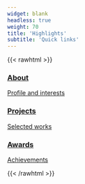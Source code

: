 ```yaml
---
widget: blank
headless: true
weight: 70
title: 'Highlights'
subtitle: 'Quick links'
---
```


{{< rawhtml >}}
<div class="overlay-cards">
  <a class="overlay-card" href="about/" style="--bg:url('/uploads/slider/slider1.jpg')">
    <div class="overlay"></div>
    <div class="overlay-text">
      <h3>About</h3>
      <p>Profile and interests</p>
    </div>
  </a>
  <a class="overlay-card" href="#portfolio" style="--bg:url('/uploads/slider/slider2.jpg')">
    <div class="overlay"></div>
    <div class="overlay-text">
      <h3>Projects</h3>
      <p>Selected works</p>
    </div>
  </a>
  <a class="overlay-card" href="award/" style="--bg:url('/uploads/slider/slider3.jpg')">
    <div class="overlay"></div>
    <div class="overlay-text">
      <h3>Awards</h3>
      <p>Achievements</p>
    </div>
  </a>
</div>
{{< /rawhtml >}}

